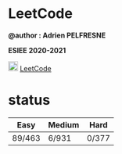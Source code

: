# LeetCode


**@author : Adrien PELFRESNE** 

**ESIEE 2020-2021**

 <img src="https://zupimages.net/up/21/08/l0ho.png" width="20" height="20">  [LeetCode](https://leetcode.com/dirdros123/)   
  
# status 

|Easy|Medium|Hard|
|---|---|---|
|89/463|6/931|0/377|
